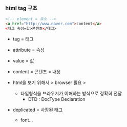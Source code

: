 ### html tag 구조

```html
<!-- element = 요소 -->
<a href="http://www.naver.com">content</a>
<태그 속성=값>콘텐츠</태그>
```

- tag = 태그
- attribute = 속성
- value = 값
- content = 콘텐츠 = 내용

- html을 보기 위해서 > browser 필요 >

  - 타입형식을 브라우저가 이해하는 방식으로 정확히 전달
    - DTD : DocType Declaration

- deplicated = 사장된 태그
  - font...
